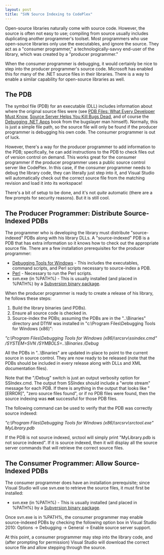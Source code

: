 ```yaml
---
layout: post
title: "SVN Source Indexing to CodePlex"
---
```

Open-source libraries naturally come with source code. However, the source is often not easy to use; compiling from source usually includes duplicating another programmer's toolset. Most programmers who use open-source libraries only use the executables, and ignore the source. They act as a "consumer programmer," a technologically-savvy end-user of the library, which was created by a "producer programmer."

When the consumer programmer is debugging, it would certainly be nice to step into the producer programmer's source code. Microsoft has enabled this for many of the .NET source files in their libraries. There is a way to enable a similar capability for open-source libraries as well.

## The PDB

The symbol file (PDB) for an executable (DLL) includes information about where the original source files were (see [PDB Files: What Every Developer Must Know](http://www.wintellect.com/CS/blogs/jrobbins/archive/2009/05/11/pdb-files-what-every-developer-must-know.aspx), [Source Server Helps You Kill Bugs Dead](http://msdn.microsoft.com/en-us/magazine/cc163563.aspx), and of course the [Debugging .NET Apps](http://www.amazon.com/gp/product/0735622027?ie=UTF8&tag=stepheclearys-20&linkCode=as2&camp=1789&creative=390957&creativeASIN=0735622027) book from the bugslayer man himself). Normally, this is just a simple file path, so the source file will only be found if the producer programmer is debugging his own code. The consumer programmer is out of luck.

However, there's a way for the producer programmer to add information to the PDB; specifically, he can add instructions to the PDB to check files out of version control on demand. This works great for the consumer programmer if the producer programmer uses a public source control server like CodePlex. In this case, if the consumer programmer needs to debug the library code, they can literally just step into it, and Visual Studio will automatically check out the correct source file from the matching revision and load it into its workspace!

There's a bit of setup to be done, and it's not _quite_ automatic (there are a few prompts for security reasons). But it is still cool.

## The Producer Programmer: Distribute Source-Indexed PDBs

The programmer who is developing the library must distribute "source-indexed" PDBs along with his library DLLs. A "source-indexed" PDB is a PDB that has extra information so it knows how to check out the appropriate source file. There are a few installation prerequisites for the producer programmer:

- [Debugging Tools for Windows](http://www.microsoft.com/whdc/Devtools/Debugging/default.mspx) - This includes the executables, command scripts, and Perl scripts necessary to source-index a PDB.
- [Perl](http://www.activestate.com/activeperl/) - Necessary to run the Perl scripts.
- svn.exe (in %PATH%) - This is usually installed (and placed in %PATH%) by a [Subversion binary package](http://subversion.apache.org/packages.html#windows).

When the producer programmer is ready to create a release of his library, he follows these steps:

 1. Build the library binaries (and PDBs).
 1. Ensure all source code is checked in.
 1. Source-index the PDBs; assuming the PDBs are in the "..\Binaries" directory and DTfW was installed in "c:\Program Files\Debugging Tools for Windows (x86)":  

_"c:\Program Files\Debugging Tools for Windows (x86)\srcsrv\ssindex.cmd" /SYSTEM=SVN /SYMBOLS=..\Binaries /Debug_

All the PDBs in "..\Binaries" are updated in-place to point to the current source in source control. They are now ready to be released (note that the PDBs should be included in every release along with DLLs and XML documentation files).

<div class="alert alert-info" markdown="1">
<i class="fa fa-hand-o-right fa-2x pull-left"></i>

Note that the "/Debug" switch is just an output verbosity option for SSIndex.cmd. The output from SSIndex should include a "wrote stream" message for each PDB. If there is anything in the output that looks like "[ERROR]", "zero source files found", or if no PDB files were found, then the source indexing was **not** successful for those PDB files.
</div>

The following command can be used to verify that the PDB was correctly source indexed:  

_"c:\Program Files\Debugging Tools for Windows (x86)\srcsrv\srctool.exe" MyLibrary.pdb_  

If the PDB is not source indexed, srctool will simply print "MyLibrary.pdb is not source indexed". If it is source indexed, then it will display all the source server commands that will retrieve the correct source files.

## The Consumer Programmer: Allow Source-Indexed PDBs

The consumer programmer does have an installation prerequisite; since Visual Studio will use svn.exe to retrieve the source files, it must first be installed:

  - svn.exe (in %PATH%) - This is usually installed (and placed in %PATH%) by a [Subversion binary package](http://subversion.apache.org/packages.html#windows).

Once svn.exe is in %PATH%, the consumer programmer may enable source-indexed PDBs by checking the following option box in Visual Studio 2010: Options -> Debugging -> General -> Enable source server support.

At this point, a consumer programmer may step into the library code, and (after prompting for permission) Visual Studio will download the correct source file and allow stepping through the source.

